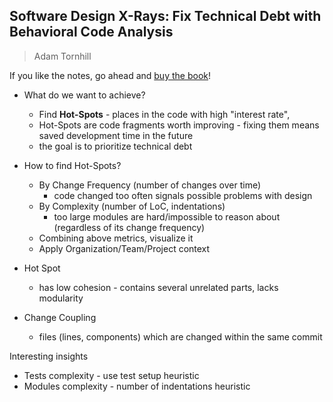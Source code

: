 ## Software Design X-Rays: Fix Technical Debt with Behavioral Code Analysis 

> Adam Tornhill

If you like the notes, go ahead and [buy the book](https://www.goodreads.com/book/show/36517037-software-design-x-rays)!

- What do we want to achieve?
  - Find **Hot-Spots** - places in the code with high "interest rate",
  - Hot-Spots are code fragments worth improving - fixing them means saved development time in the future
  - the goal is to prioritize technical debt
- How to find Hot-Spots?
  - By Change Frequency (number of changes over time)
    - code changed too often signals possible problems with design
  - By Complexity (number of LoC, indentations)
    - too large modules are hard/impossible to reason about (regardless of its change frequency)
  - Combining above metrics, visualize it
  - Apply Organization/Team/Project context

- Hot Spot
  - has low cohesion - contains several unrelated parts, lacks modularity

- Change Coupling
  - files (lines, components) which are changed within the same commit

Interesting insights
 - Tests complexity - use test setup heuristic
 - Modules complexity - number of indentations heuristic

